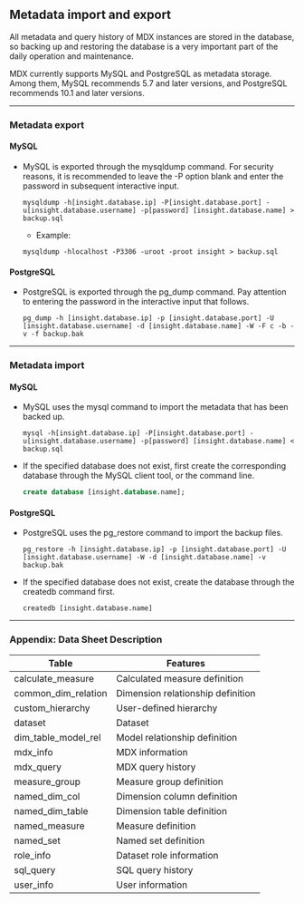 ## Metadata import and export

All metadata and query history of MDX instances are stored in the database, so backing up and restoring the database is a very important part of the daily operation and maintenance.

MDX currently supports MySQL and PostgreSQL as metadata storage. Among them, MySQL recommends 5.7 and later versions, and PostgreSQL recommends 10.1 and later versions.

---

### Metadata export

#### MySQL

+ MySQL is exported through the mysqldump command. For security reasons, it is recommended to leave the -P option blank and enter the password in subsequent interactive input.

  ```shell
  mysqldump -h[insight.database.ip] -P[insight.database.port] -u[insight.database.username] -p[password] [insight.database.name] > backup.sql
  ```

  - Example:
  
  ```shell
  mysqldump -hlocalhost -P3306 -uroot -proot insight > backup.sql
  ```

#### PostgreSQL

+ PostgreSQL is exported through the pg_dump command. Pay attention to entering the password in the interactive input that follows.

  ```shell
  pg_dump -h [insight.database.ip] -p [insight.database.port] -U [insight.database.username] -d [insight.database.name] -W -F c -b -v -f backup.bak
  ```

---

### Metadata import

#### MySQL

+ MySQL uses the mysql command to import the metadata that has been backed up.

  ```shell
  mysql -h[insight.database.ip] -P[insight.database.port] -u[insight.database.username] -p[password] [insight.database.name] < backup.sql
  ```

+ If the specified database does not exist, first create the corresponding database through the MySQL client tool, or the command line.

  ```sql
  create database [insight.database.name];
  ```

#### PostgreSQL

+ PostgreSQL uses the pg_restore command to import the backup files.

  ```shell
  pg_restore -h [insight.database.ip] -p [insight.database.port] -U [insight.database.username] -W -d [insight.database.name] -v backup.bak
  ```

+ If the specified database does not exist, create the database through the createdb command first.

  ```shell
  createdb [insight.database.name]
  ```

---

### Appendix: Data Sheet Description

| Table                    | Features                            |
|--------------------------|-------------------------------------|
| calculate_measure        | Calculated measure definition       |
| common_dim_relation      | Dimension relationship definition   |
| custom_hierarchy         | User-defined hierarchy              |
| dataset                  | Dataset                             |
| dim_table_model_rel      | Model relationship definition       |
| mdx_info                 | MDX information                     |
| mdx_query                | MDX query history                   |
| measure_group            | Measure group definition            |
| named_dim_col            | Dimension column definition         |
| named_dim_table          | Dimension table definition          |
| named_measure            | Measure definition                  |
| named_set                | Named set definition                |
| role_info                | Dataset role information            |
| sql_query                | SQL query history                   |
| user_info                | User information                    |


